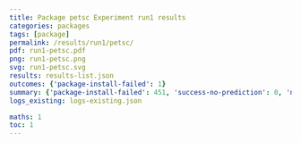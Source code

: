 ```yaml
---
title: Package petsc Experiment run1 results
categories: packages
tags: [package]
permalink: /results/run1/petsc/
pdf: run1-petsc.pdf
png: run1-petsc.png
svg: run1-petsc.svg
results: results-list.json
outcomes: {'package-install-failed': 1}
summary: {'package-install-failed': 451, 'success-no-prediction': 0, 'no-results-generated': 0, 'results-generated': 451, 'total-runs': 451}
logs_existing: logs-existing.json

maths: 1
toc: 1
---
```

